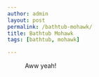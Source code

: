 ```yaml
---
author: admin
layout: post
permalink: /bathtub-mohawk/
title: Bathtub Mohawk
tags: [bathtub, mohawk]

---
```




<figure>
	<img src="https://silasq.com/uploads/2014/08/photo-1.jpg" alt="">	<figcaption>Aww yeah!</figcaption>
</figure>
